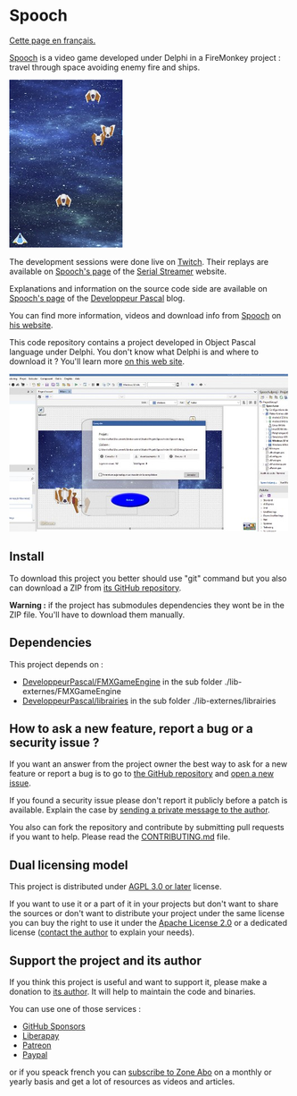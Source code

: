 # Spooch

[Cette page en français.](LISEZMOI.md)

[Spooch](https://spooch.gamolf.fr/) is a video game developed under Delphi in a FireMonkey project : travel through space avoiding enemy fire and ships.

![while playing Spooch (screen capture)](design/Spooch-203x300.jpg)

The development sessions were done live on [Twitch](https://www.twitch.tv/patrickpremartin). Their replays are available on [Spooch's page](https://serialstreameur.fr/jv-spooch.php) of the [Serial Streamer](https://serialstreameur.fr/) website.

Explanations and information on the source code side are available on [Spooch's page](https://developpeur-pascal.fr/spooch.html) of the [Developpeur Pascal](https://developpeur-pascal.fr/) blog.

You can find more information, videos and download info from [Spooch](https://spooch.gamolf.fr/) on [his website](https://spooch.gamolf.fr/).

This code repository contains a project developed in Object Pascal language under Delphi. You don't know what Delphi is and where to download it ? You'll learn more [on this web site](https://delphi-resources.developpeur-pascal.fr/).

![Spooch in Delphi editor (screen capture)](design/Spooch-500x282.jpg)

## Install

To download this project you better should use "git" command but you also can download a ZIP from [its GitHub repository](https://github.com/DeveloppeurPascal/Spooch).

**Warning :** if the project has submodules dependencies they wont be in the ZIP file. You'll have to download them manually.

## Dependencies

This project depends on :

* [DeveloppeurPascal/FMXGameEngine](https://github.com/DeveloppeurPascal/FMXGameEngine) in the sub folder ./lib-externes/FMXGameEngine
* [DeveloppeurPascal/librairies](https://github.com/DeveloppeurPascal/librairies) in the sub folder ./lib-externes/librairies

## How to ask a new feature, report a bug or a security issue ?

If you want an answer from the project owner the best way to ask for a new feature or report a bug is to go to [the GitHub repository](https://github.com/DeveloppeurPascal/Spooch) and [open a new issue](https://github.com/DeveloppeurPascal/Spooch/issues).

If you found a security issue please don't report it publicly before a patch is available. Explain the case by [sending a private message to the author](https://developpeur-pascal.fr/nous-contacter.php).

You also can fork the repository and contribute by submitting pull requests if you want to help. Please read the [CONTRIBUTING.md](CONTRIBUTING.md) file.

## Dual licensing model

This project is distributed under [AGPL 3.0 or later](https://choosealicense.com/licenses/agpl-3.0/) license.

If you want to use it or a part of it in your projects but don't want to share the sources or don't want to distribute your project under the same license you can buy the right to use it under the [Apache License 2.0](https://choosealicense.com/licenses/apache-2.0/) or a dedicated license ([contact the author](https://developpeur-pascal.fr/nous-contacter.php) to explain your needs).

## Support the project and its author

If you think this project is useful and want to support it, please make a donation to [its author](https://github.com/DeveloppeurPascal). It will help to maintain the code and binaries.

You can use one of those services :

* [GitHub Sponsors](https://github.com/sponsors/DeveloppeurPascal)
* [Liberapay](https://liberapay.com/PatrickPremartin)
* [Patreon](https://www.patreon.com/patrickpremartin)
* [Paypal](https://www.paypal.com/paypalme/patrickpremartin)

or if you speack french you can [subscribe to Zone Abo](https://zone-abo.fr/nos-abonnements.php) on a monthly or yearly basis and get a lot of resources as videos and articles.
